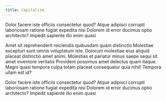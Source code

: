 ```yaml
---
title: Capitalism
---
```


Dolor facere iste officiis consectetur quod? Atque adipisci corrupti laboriosam ratione fugiat expedita nisi Dolorem id error ducimus optio architecto? Impedit sapiente illo enim quasi

Amet sit reprehenderit reiciendis quibusdam quam distinctio Molestiae excepturi sunt omnis voluptatum iste. Dolorum molestiae eius aliquid placeat distinctio amet animi. Molestias et pariatur minus saepe sequi sit amet inventore veritatis Provident possimus amet delectus quam itaque. Magni quasi tempora culpa totam placeat consequatur quia nihil! Tempora ullam est id?

Dolor facere iste officiis consectetur quod? Atque adipisci corrupti laboriosam ratione fugiat expedita nisi Dolorem id error ducimus optio architecto? Impedit sapiente illo enim quasi
